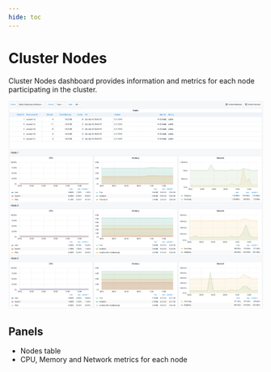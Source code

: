 ```yaml
---
hide: toc
---
```


# Cluster Nodes

Cluster Nodes dashboard provides information and metrics for each node participating in the cluster.

![Cluster Nodes](../../images/redis-explorer/dashboards/nodes.png)

## Panels

- Nodes table
- CPU, Memory and Network metrics for each node
